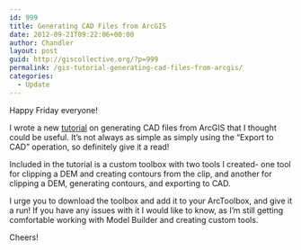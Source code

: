 ```yaml
---
id: 999
title: Generating CAD Files from ArcGIS
date: 2012-09-21T09:22:06+00:00
author: Chandler
layout: post
guid: http://giscollective.org/?p=999
permalink: /gis-tutorial-generating-cad-files-from-arcgis/
categories:
  - Update
---
```

Happy Friday everyone!

I wrote a new [tutorial](http://giscollective.org/tutorials/gis-techniques/generating-cad-files-from-gis-data/) on generating CAD files from ArcGIS that I thought could be useful. It&#8217;s not always as simple as simply using the &#8220;Export to CAD&#8221; operation, so definitely give it a read!

Included in the tutorial is a custom toolbox with two tools I created- one tool for clipping a DEM and creating contours from the clip, and another for clipping a DEM, generating contours, and exporting to CAD.

I urge you to download the toolbox and add it to your ArcToolbox, and give it a run! If you have any issues with it I would like to know, as I&#8217;m still getting comfortable working with Model Builder and creating custom tools.

Cheers!
